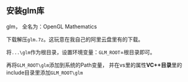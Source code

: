 ## 安装glm库

glm， 全名为：OpenGL Mathematics

下载解压`glm.7z`。这玩意在我自己的阿里云盘里有的下载。

将`...\glm`作为根目录，设置环境变量：`GLM_ROOT`=根目录即可。

再将`GLM_ROOT\glm`添加到系统的Path变量，
并在vs里的属性**VC++目录**里的include目录里添加`GLM_ROOT\glm`

